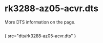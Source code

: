 # rk3288-az05-acvr.dts

More DTS information on the [](Linux-DTSs.md) page.

```
```
{ src="dts/rk3288-az05-acvr.dts" }
